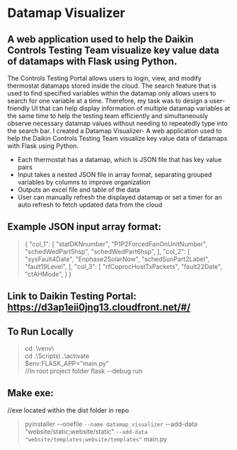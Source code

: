 # Datamap Visualizer
## A web application used to help the Daikin Controls Testing Team visualize key value data of datamaps with Flask using Python.
The Controls Testing Portal allows users to login, view, and modify thermostat datamaps stored inside the cloud. The search feature that is used to find specified variables within the datamap only allows users to search for one variable at a time. Therefore, my task was to design a user-friendly UI that can help display information of multiple datamap variables at the same time to help the testing team efficiently and simultaneously observe necessary datamap values without needing to repeatedly type into the search bar.
I created a Datamap Visualizer- A web application used to help the Daikin Controls Testing Team visualize key value data of datamaps with Flask using Python.
- Each thermostat has a datamap, which is JSON file that has key value pairs
- Input takes a nested JSON file in array format, separating grouped variables by columns to improve organization
- Outputs an excel file and table of the data
- User can manually refresh the displayed datamap or set a timer for an auto refresh to fetch updated data from the cloud

## Example JSON input array format:
>{
>  "col_1": [
>    "statDKNnumber",
>    "P1P2ForcedFanOnUnitNumber",
>    "schedWedPart5hsp",
>    "schedWedPart6hsp",
>  ],
>  "col_2": [
>    "sysFault4Date",
>    "Enphase2SolarNow",
>    "schedSunPart2Label",
>    "fault19Level",
>  ],
>  "col_3": [
>    "rfCoprocHostTxPackets",
>    "fault22Date",
>    "ctAHMode",
>  ]
>}

## Link to Daikin Testing Portal: https://d3ap1eii0jng13.cloudfront.net/#/ 

## To Run Locally
> cd .\venv\  
> cd .\Scripts\ 
> .\activate   
> $env:FLASK_APP="main.py"   
//In root project folder
> flask --debug run     

## Make exe:
//exe located within the dist folder in repo
> pyinstaller --onefile `
>   --name datamap_visualizer `
>   --add-data "website/static;website/static" `
>   --add-data "website/templates;website/templates" `
>   main.py
